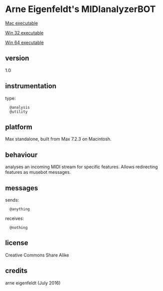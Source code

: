 # Arne Eigenfeldt's MIDIanalyzerBOT #

[Mac executable](https://www.sfu.ca/musebots/Musebot_Test_Suite/Musebots/Utility_Other/ae_MIDIanalyzerBOT.zip)

[Win 32 executable](https://www.sfu.ca/musebots/Musebot_Test_Suite/Musebots_Win32/Utility_Other/ae_MIDIanalyzerBOT_w32.zip)

[Win 64 executable](https://www.sfu.ca/musebots/Musebot_Test_Suite/Musebots_Win64/Utility_Other/ae_MIDIanalyzerBOT_w64.zip)

## version ##

1.0

## instrumentation ##

type:

      @analysis
      @utility

## platform ##

Max standalone, built from Max 7.2.3 on Macintosh.

## behaviour ##

analyses an incoming MIDI stream for specific features. Allows redirecting features as musebot messages.

## messages ##

sends:

      @anything

receives:

      @nothing

## license ##

Creative Commons Share Alike

## credits ##

arne eigenfeldt (July 2016)
